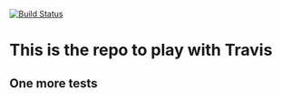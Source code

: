 [![Build Status](https://travis-ci.org/Storager/play-with-travis.svg?branch=master)](https://travis-ci.org/Storager/play-with-travis)


# This is the repo to play with Travis

## One more tests